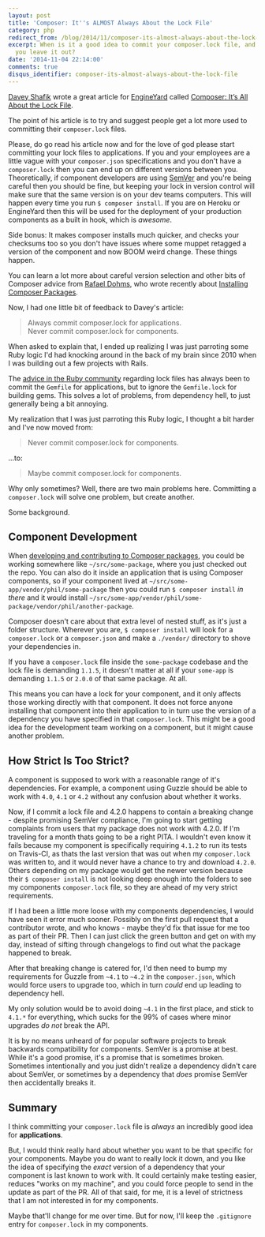 ```yaml
---
layout: post
title: 'Composer: It''s ALMOST Always About the Lock File'
category: php
redirect_from: /blog/2014/11/composer-its-almost-always-about-the-lock-file/
excerpt: When is it a good idea to commit your composer.lock file, and when should
  you leave it out? 
date: '2014-11-04 22:14:00'
comments: true
disqus_identifier: composer-its-almost-always-about-the-lock-file
---
```


[Davey Shafik](https://twitter.com/dshafik) wrote a great article for [EngineYard](https://engineyard.com/) called [Composer: It’s All About the Lock File](https://blog.engineyard.com/2014/composer-its-all-about-the-lock-file).

The point of his article is to try and suggest people get a lot more used to committing their `composer.lock` files. 

Please, do go read his article now and for the love of god please start committing your lock files to applications. If you and your employees are a little vague with your `composer.json` specifications and you don't have a `composer.lock` then you can end up on different versions between you. Theoretically, if component developers are using [SemVer](http://semver.org/) and you're being careful then you should be fine, but keeping your lock in version control will make sure that the same version is on your dev teams computers. This will happen every time you run `$ composer install`. If you are on Heroku or EngineYard then this will be used for the deployment of your production components as a built in hook, which is _awesome_.

Side bonus: It makes composer installs much quicker, and checks your checksums too so you don't have issues where some muppet retagged a version of the component and now BOOM weird change. These things happen. 

You can learn a lot more about careful version selection and other bits of Composer advice from [Rafael Dohms](https://twitter.com/rdohms), who wrote recently about [Installing Composer Packages](http://blog.doh.ms/2014/10/13/installing-composer-packages/).

Now, I had one little bit of feedback to Davey's article:

> Always commit composer.lock for applications.  
> Never commit composer.lock for components.

When asked to explain that, I ended up realizing I was just parroting some Ruby logic I'd had knocking around in the back of my brain since 2010 when I was building out a few projects with Rails. 

The [advice in the Ruby community](http://yehudakatz.com/2010/12/16/clarifying-the-roles-of-the-gemspec-and-gemfile/) regarding lock files has always been to commit the `Gemfile` for applications, but to ignore the `Gemfile.lock` for building gems. This solves a lot of problems, from dependency hell, to just generally being a bit annoying.

My realization that I was just parroting this Ruby logic, I thought a bit harder and I've now moved from:

> Never commit composer.lock for components.

...to:

> Maybe commit composer.lock for components.

Why only sometimes? Well, there are two main problems here. Committing a `composer.lock` will solve one problem, but create another.

Some background.

## Component Development

When [developing and contributing to Composer packages](/blog/2013/05/testing-contributing-composer-packages), you could be working somewhere like `~/src/some-package`, where you just checked out the repo. You can also do it inside an application that is using Composer components, so if your component lived at `~/src/some-app/vendor/phil/some-package` then you could run `$ composer install` _in there_ and it would install `~/src/some-app/vendor/phil/some-package/vendor/phil/another-package`.

Composer doesn't care about that extra level of nested stuff, as it's just a folder structure. Wherever you are, `$ composer install` will look for a `composer.lock` or a `composer.json` and make a `./vendor/` directory to shove your dependencies in.

If you have a `composer.lock` file inside the `some-package` codebase and the lock file is demanding `1.1.5`, it doesn't matter at all if your `some-app` is demanding `1.1.5` or `2.0.0` of that same package. At all. 

This means you can have a lock for your component, and it only affects those working directly with that component. It does not force anyone installing that component into their application to in turn use the version of a dependency you have specified in that `composer.lock`. This might be a good idea for the development team working on a component, but it might cause another problem.

## How Strict Is Too Strict?

A component is supposed to work with a reasonable range of it's dependencies. For example, a component using Guzzle should be able to work with `4.0`, `4.1` or `4.2` without any confusion about whether it works. 

Now, if I commit a lock file and 4.2.0 happens to contain a breaking change - despite promising SemVer compliance, I'm going to start getting complaints from users that my package does not work with 4.2.0. If I'm traveling for a month thats going to be a right PITA. I wouldn't even know it fails because my component is specifically requiring `4.1.2` to run its tests on Travis-CI, as thats the last version that was out when my `composer.lock` was written to, and it would never have a chance to try and download `4.2.0`. Others depending on my package would get the newer version because their `$ composer install` is not looking deep enough into the folders to see my components `composer.lock` file, so they are ahead of my very strict requirements.

If I had been a little more loose with my components dependencies, I would have seen it error much sooner. Possibly on the first pull request that a contributor wrote, and who knows - maybe they'd fix that issue for me too as part of their PR. Then I can just click the green button and get on with my day, instead of sifting through changelogs to find out what the package happened to break. 

After that breaking change is catered for, I'd then need to bump my requirements for Guzzle from `~4.1` to `~4.2` in the `composer.json`, which would force users to upgrade too, which in turn _could_ end up leading to dependency hell.

My only solution would be to avoid doing `~4.1` in the first place, and stick to `4.1.*` for everything, which sucks for the 99% of cases where minor upgrades _do not_ break the API.

It is by no means unheard of for popular software projects to break backwards compatibility for components. SemVer is a promise at best. While it's a good promise, it's a promise that is sometimes broken. Sometimes intentionally and you just didn't realize a dependency didn't care about SemVer, or sometimes by a dependency that *does* promise SemVer then accidentally breaks it.

## Summary

I think committing your `composer.lock` file is _always_ an incredibly good idea for **applications**.

But, I would think really hard about whether you want to be that specific for your components. Maybe you do want to really lock it down, and you like the idea of specifying the *exact* version of a dependency that your component is last known to work with. It could certainly make testing easier, reduces "works on my machine", and you could force people to send in the update as part of the PR. All of that said, for me, it is a level of strictness that I am not interested in for my components.

Maybe that'll change for me over time. But for now, I'll keep the `.gitignore` entry for  `composer.lock` in my components.
